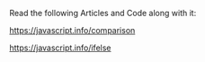 Read the following Articles and Code along with it:

https://javascript.info/comparison

https://javascript.info/ifelse